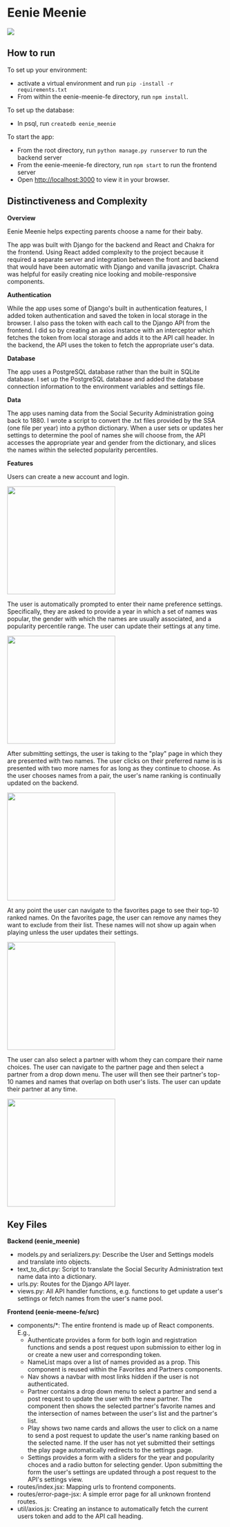 # Eenie Meenie

![](/eenie-meenie-fe/public/home.png)

## How to run

To set up your environment:

- activate a virtual environment and run `pip -install -r requirements.txt`
- From within the eenie-meenie-fe directory, run `npm install`.

To set up the database:

- In psql, run `createdb eenie_meenie`

To start the app:

- From the root directory, run `python manage.py runserver` to run the backend server
- From the eenie-meenie-fe directory, run `npm start` to run the frontend server
- Open [http://localhost:3000](http://localhost:3000) to view it in your browser.

## Distinctiveness and Complexity

**Overview**

Eenie Meenie helps expecting parents choose a name for their baby.

The app was built with Django for the backend and React and Chakra for the frontend. Using React added complexity to the project because it required a separate server and integration between the front and backend that would have been automatic with Django and vanilla javascript. Chakra was helpful for easily creating nice looking and mobile-responsive components.

**Authentication**

While the app uses some of Django's built in authentication features, I added token authentication and saved the token in local storage in the browser. I also pass the token with each call to the Django API from the frontend. I did so by creating an axios instance with an interceptor which fetches the token from local storage and adds it to the API call header. In the backend, the API uses the token to fetch the appropriate user's data.

**Database**

The app uses a PostgreSQL database rather than the built in SQLite database. I set up the PostgreSQL database and added the database connection information to the environment variables and settings file.

**Data**

The app uses naming data from the Social Security Administration going back to 1880. I wrote a script to convert the .txt files provided by the SSA (one file per year) into a python dictionary. When a user sets or updates her settings to determine the pool of names she will choose from, the API accesses the appropriate year and gender from the dictionary, and slices the names within the selected popularity percentiles.

**Features**

Users can create a new account and login.

<img align="center" src='/eenie-meenie-fe/public/signin.png' width='250'>

The user is automatically prompted to enter their name preference settings. Specifically, they are asked to provide a year in which a set of names was popular, the gender with which the names are usually associated, and a popularity percentile range. The user can update their settings at any time.

<img align="center" src='/eenie-meenie-fe/public/settings.png' width='250'>

After submitting settings, the user is taking to the "play" page in which they are presented with two names. The user clicks on their preferred name is is presented with two more names for as long as they continue to choose. As the user chooses names from a pair, the user's name ranking is continually updated on the backend.

<img align="center" src='/eenie-meenie-fe/public/play.png' width='250'>

At any point the user can navigate to the favorites page to see their top-10 ranked names. On the favorites page, the user can remove any names they want to exclude from their list. These names will not show up again when playing unless the user updates their settings.

<img align="center" src='/eenie-meenie-fe/public/favorites.png' width='250'>

The user can also select a partner with whom they can compare their name choices. The user can navigate to the partner page and then select a partner from a drop down menu. The user will then see their partner's top-10 names and names that overlap on both user's lists. The user can update their partner at any time.

<img align="center" src='/eenie-meenie-fe/public/partner.png' width='250'>

## Key Files

**Backend (eenie_meenie)**

- models.py and serializers.py: Describe the User and Settings models and translate into objects.
- text_to_dict.py: Script to translate the Social Security Administration text name data into a dictionary.
- urls.py: Routes for the Django API layer.
- views.py: All API handler functions, e.g. functions to get update a user's settings or fetch names from the user's name pool.

**Frontend (eenie-meene-fe/src)**

- components/\*: The entire frontend is made up of React components. E.g.,
  - Authenticate provides a form for both login and registration functions and sends a post request upon submission to either log in or create a new user and corresponding token.
  - NameList maps over a list of names provided as a prop. This component is reused within the Favorites and Partners components.
  - Nav shows a navbar with most links hidden if the user is not authenticated.
  - Partner contains a drop down menu to select a partner and send a post request to update the user with the new partner. The component then shows the selected partner's favorite names and the intersection of names between the user's list and the partner's list.
  - Play shows two name cards and allows the user to click on a name to send a post request to update the user's name ranking based on the selected name. If the user has not yet submitted their settings the play page automatically redirects to the settings page.
  - Settings provides a form with a sliders for the year and popularity choces and a radio button for selecting gender. Upon submitting the form the user's settings are updated through a post request to the API's settings view.
- routes/index.jsx: Mapping urls to frontend components.
- routes/error-page-jsx: A simple error page for all unknown frontend routes.
- util/axios.js: Creating an instance to automatically fetch the current users token and add to the API call heading.
